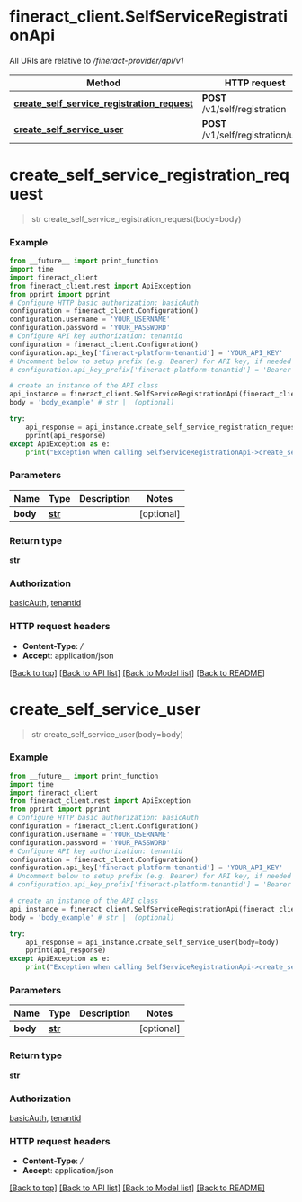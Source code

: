 # fineract_client.SelfServiceRegistrationApi

All URIs are relative to */fineract-provider/api/v1*

Method | HTTP request | Description
------------- | ------------- | -------------
[**create_self_service_registration_request**](SelfServiceRegistrationApi.md#create_self_service_registration_request) | **POST** /v1/self/registration | 
[**create_self_service_user**](SelfServiceRegistrationApi.md#create_self_service_user) | **POST** /v1/self/registration/user | 

# **create_self_service_registration_request**
> str create_self_service_registration_request(body=body)



### Example
```python
from __future__ import print_function
import time
import fineract_client
from fineract_client.rest import ApiException
from pprint import pprint
# Configure HTTP basic authorization: basicAuth
configuration = fineract_client.Configuration()
configuration.username = 'YOUR_USERNAME'
configuration.password = 'YOUR_PASSWORD'
# Configure API key authorization: tenantid
configuration = fineract_client.Configuration()
configuration.api_key['fineract-platform-tenantid'] = 'YOUR_API_KEY'
# Uncomment below to setup prefix (e.g. Bearer) for API key, if needed
# configuration.api_key_prefix['fineract-platform-tenantid'] = 'Bearer'

# create an instance of the API class
api_instance = fineract_client.SelfServiceRegistrationApi(fineract_client.ApiClient(configuration))
body = 'body_example' # str |  (optional)

try:
    api_response = api_instance.create_self_service_registration_request(body=body)
    pprint(api_response)
except ApiException as e:
    print("Exception when calling SelfServiceRegistrationApi->create_self_service_registration_request: %s\n" % e)
```

### Parameters

Name | Type | Description  | Notes
------------- | ------------- | ------------- | -------------
 **body** | [**str**](str.md)|  | [optional] 

### Return type

**str**

### Authorization

[basicAuth](../README.md#basicAuth), [tenantid](../README.md#tenantid)

### HTTP request headers

 - **Content-Type**: */*
 - **Accept**: application/json

[[Back to top]](#) [[Back to API list]](../README.md#documentation-for-api-endpoints) [[Back to Model list]](../README.md#documentation-for-models) [[Back to README]](../README.md)

# **create_self_service_user**
> str create_self_service_user(body=body)



### Example
```python
from __future__ import print_function
import time
import fineract_client
from fineract_client.rest import ApiException
from pprint import pprint
# Configure HTTP basic authorization: basicAuth
configuration = fineract_client.Configuration()
configuration.username = 'YOUR_USERNAME'
configuration.password = 'YOUR_PASSWORD'
# Configure API key authorization: tenantid
configuration = fineract_client.Configuration()
configuration.api_key['fineract-platform-tenantid'] = 'YOUR_API_KEY'
# Uncomment below to setup prefix (e.g. Bearer) for API key, if needed
# configuration.api_key_prefix['fineract-platform-tenantid'] = 'Bearer'

# create an instance of the API class
api_instance = fineract_client.SelfServiceRegistrationApi(fineract_client.ApiClient(configuration))
body = 'body_example' # str |  (optional)

try:
    api_response = api_instance.create_self_service_user(body=body)
    pprint(api_response)
except ApiException as e:
    print("Exception when calling SelfServiceRegistrationApi->create_self_service_user: %s\n" % e)
```

### Parameters

Name | Type | Description  | Notes
------------- | ------------- | ------------- | -------------
 **body** | [**str**](str.md)|  | [optional] 

### Return type

**str**

### Authorization

[basicAuth](../README.md#basicAuth), [tenantid](../README.md#tenantid)

### HTTP request headers

 - **Content-Type**: */*
 - **Accept**: application/json

[[Back to top]](#) [[Back to API list]](../README.md#documentation-for-api-endpoints) [[Back to Model list]](../README.md#documentation-for-models) [[Back to README]](../README.md)

